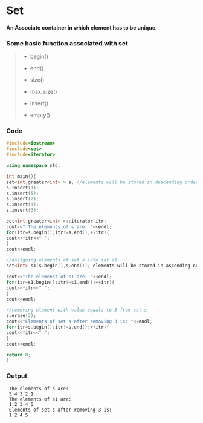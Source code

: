 # Set
#### An Associate container in which element has to be unique.

### Some basic function associated with set
> - begin()
> 
> - end()
> 
> - size()
> 
> - max_size()
> 
> - insert()
> 
> - empty()

### Code
```cpp
#include<iostream>
#include<set>
#include<iterator>

using namespace std;

int main(){
set<int,greater<int> > s; //elements will be stored in descending order
s.insert(1);
s.insert(5);
s.insert(2);
s.insert(4);
s.insert(3);

set<int,greater<int> >::iterator itr;
cout<<" The elements of s are: "<<endl;
for(itr=s.begin();itr!=s.end();++itr){
cout<<*itr<<" ";
}
cout<<endl;

//assigning elements of set s into set s1
set<int> s1(s.begin(),s.end()); elements will be stored in ascending order

cout<<"The elemenst of s1 are: "<<endl;
for(itr=s1.begin();itr!=s1.end();++itr){
cout<<*itr<<" ";
}
cout<<endl;

//removing element with value equals to 3 from set s
s.erase(3);
cout<<"Elements of set s after removing 3 is: "<<endl;
for(itr=s.begin();itr!=s.end();++itr){
cout<<*itr<<" ";
}
cout<<endl;

return 0;
}
```
### Output
```
 The elements of s are: 
 5 4 3 2 1
 The elements of s1 are:
 1 2 3 4 5
 Elements of set s after removing 3 is: 
 1 2 4 5
 ```
 

